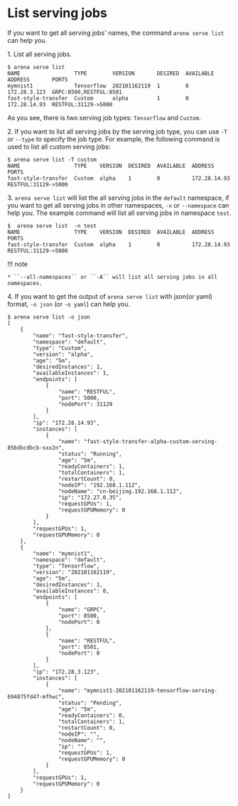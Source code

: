 # List serving jobs

If you want to get all serving jobs' names, the command ``arena serve list`` can help you.

1\. List all serving jobs.

    $ arena serve list
    NAME                 TYPE        VERSION       DESIRED  AVAILABLE  ADDRESS       PORTS
    mymnist1             Tensorflow  202101162119  1        0          172.28.3.123  GRPC:8500,RESTFUL:8501
    fast-style-transfer  Custom      alpha         1        0          172.28.14.93  RESTFUL:31129->5000

As you see, there is two serving job types: ``Tensorflow`` and ``Custom``.

2\. If you want to list all serving jobs by the serving job type, you can use ``-T`` or ``--type`` to specify the job type. For example, the following command is used to list all custom serving jobs:

    $ arena serve list -T custom
    NAME                 TYPE    VERSION  DESIRED  AVAILABLE  ADDRESS       PORTS
    fast-style-transfer  Custom  alpha    1        0          172.28.14.93  RESTFUL:31129->5000

3\. ``arena serve list`` will list the all serving jobs in the ``default`` namespace, if you want to get all serving jobs in other namespaces, ``-n`` or ``--namespace`` can help you. The example command will list all serving jobs in namespace ``test``.

    $  arena serve list  -n test 
    NAME                 TYPE    VERSION  DESIRED  AVAILABLE  ADDRESS       PORTS
    fast-style-transfer  Custom  alpha    1        0          172.28.14.93  RESTFUL:31129->5000

!!! note

    * ``--all-namespaces`` or ``-A`` will list all serving jobs in all namespaces.

4\. If you want to get the output of ``arena serve list`` with json(or yaml) format, ``-o json`` (or ``-o yaml``) can help you.

    $ arena serve list -o json
    [
        {
            "name": "fast-style-transfer",
            "namespace": "default",
            "type": "Custom",
            "version": "alpha",
            "age": "5m",
            "desiredInstances": 1,
            "availableInstances": 1,
            "endpoints": [
                {
                    "name": "RESTFUL",
                    "port": 5000,
                    "nodePort": 31129
                }
            ],
            "ip": "172.28.14.93",
            "instances": [
                {
                    "name": "fast-style-transfer-alpha-custom-serving-856dbcdbcb-sxx2n",
                    "status": "Running",
                    "age": "5m",
                    "readyContainers": 1,
                    "totalContainers": 1,
                    "restartCount": 0,
                    "nodeIP": "192.168.1.112",
                    "nodeName": "cn-beijing.192.168.1.112",
                    "ip": "172.27.0.35",
                    "requestGPUs": 1,
                    "requestGPUMemory": 0
                }
            ],
            "requestGPUs": 1,
            "requestGPUMemory": 0
        },
        {
            "name": "mymnist1",
            "namespace": "default",
            "type": "Tensorflow",
            "version": "202101162119",
            "age": "5m",
            "desiredInstances": 1,
            "availableInstances": 0,
            "endpoints": [
                {
                    "name": "GRPC",
                    "port": 8500,
                    "nodePort": 0
                },
                {
                    "name": "RESTFUL",
                    "port": 8501,
                    "nodePort": 0
                }
            ],
            "ip": "172.28.3.123",
            "instances": [
                {
                    "name": "mymnist1-202101162119-tensorflow-serving-694875fd47-mfhwc",
                    "status": "Pending",
                    "age": "5m",
                    "readyContainers": 0,
                    "totalContainers": 1,
                    "restartCount": 0,
                    "nodeIP": "",
                    "nodeName": "",
                    "ip": "",
                    "requestGPUs": 1,
                    "requestGPUMemory": 0
                }
            ],
            "requestGPUs": 1,
            "requestGPUMemory": 0
        }
    ]